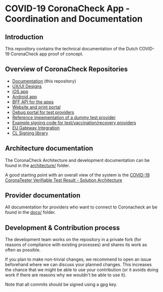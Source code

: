 # COVID-19 CoronaCheck App - Coordination and Documentation

## Introduction
This repository contains the technical documentation of the Dutch COVID-19 CoronaCheck app proof of concept.

## Overview of CoronaCheck Repositories

* [Documentation](https://github.com/minvws/nl-covid19-coronacheck-app-coordination) (this repository)
* [UX/UI Designs](https://github.com/minvws/nl-covid19-coronacheck-app-design)
* [iOS app](https://github.com/minvws/nl-covid19-coronacheck-app-ios)
* [Android app](https://github.com/minvws/nl-covid19-coronacheck-app-android)
* [BFF API for the apps](https://github.com/minvws/nl-covid19-coronacheck-app-bff)
* [Website and print portal](https://github.com/minvws/nl-covid19-coronacheck-website)
* [Debug portal for test providers](https://github.com/minvws/nl-covid19-coronacheck-app-coronatestprovider-portal)
* [Reference impementation of a dummy test provider](https://github.com/minvws/nl-covid19-coronacheck-app-coronatestprovider-example)
* [Example signing code for test/vaccination/recovery providers](https://github.com/minvws/nl-covid19-coronacheck-signature-demo)
* [EU Gateway Integration](https://github.com/minvws/nl-covid19-coronacheck-app-dgcg-integration)
* [CL Signing library](https://github.com/minvws/nl-covid19-coronacheck-cl-core)

## Architecture documentation

The CoronaCheck Architecture and development documentation can be found in the [architecture/](architecture/) folder.

A good starting point with an overall view of the system is the [COVID-19 CoronaTester Verifiable Test Result - Solution Architecture](https://github.com/minvws/nl-covid19-coronacheck-app-coordination/blob/main/architecture/Solution%20Architecture%20VTR.md)

## Provider documentation

All documentation for providers who want to connect to Coronacheck an be found in the [docs/](docs/) folder.

## Development & Contribution process

The development team works on the repository in a private fork (for reasons of compliance with existing processes) and shares its work as often as possible.

If you plan to make non-trivial changes, we recommend to open an issue beforehand where we can discuss your planned changes.
This increases the chance that we might be able to use your contribution (or it avoids doing work if there are reasons why we wouldn't be able to use it).

Note that all commits should be signed using a gpg key.


